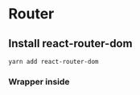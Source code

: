 # Router

## Install react-router-dom

    yarn add react-router-dom

### Wrapper <App/> inside <BrowserRouter><BrowserRouter/>
